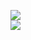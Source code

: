 [![](https://img.shields.io/badge/Made%20With-Github%20Spray-lightgrey.svg?style=for-the-badge&logo=github)](https://github.com/Annihil/github-spray#5886)  
[![](https://i.imgur.com/2DrTn0Z.gif)](https://github.com/Annihil/github-spray)